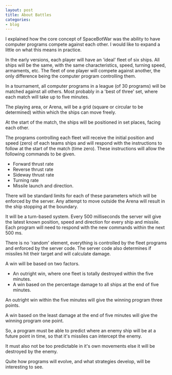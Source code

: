 ```yaml
---
layout: post
title: About Battles
categories:
- blog
---
```


I explained how the core concept of SpaceBotWar was the ability to have 
computer programs compete against each other. I would like to expand a little
on what this means in practice.

In the early versions, each player will have an 'ideal' fleet of six ships.
All ships will be the same, with the same characteristics, speed, turning speed,
armaments, etc. The fleet of one player will compete against another, the only
difference being the computer program controlling them.

In a tournament, all computer programs in a league (of 30 programs) will be
matched against all others. Most probably in a 'best of three' set, where each
match will take up to five minutes.

The playing area, or Arena, will be a grid (square or circular to be determined)
within which the ships can move freely.

At the start of the match, the ships will be positioned in set places, facing
each other.

The programs controlling each fleet will receive the initial position and speed
(zero) of each teams ships and will respond with the instructions to follow at
the start of the match (time zero). These instructions will allow the following
commands to be given.

  * Forward thrust rate
  * Reverse thrust rate
  * Sideway thrust rate
  * Turning rate
  * Missile launch and direction.

There will be standard limits for each of these parameters which will be enforced
by the server. Any attempt to move outside the Arena will result in the ship
stopping at the boundary.

It will be a turn-based system. Every 500 milliseconds the server will give the
latest known position, speed and direction for every ship and missile. Each 
program will need to respond with the new commands within the next 500 ms.

There is no 'random' element, everything is controlled by the fleet programs
and enforced by the server code. The server code also determines if missiles
hit their target and will calculate damage.

A win will be based on two factors.

  * An outright win, where one fleet is totally destroyed within the five minutes.
  * A win based on the percentage damage to all ships at the end of five minutes.

An outright win within the five minutes will give the winning program three points.

A win based on the least damage at the end of five minutes will give the winning
program one point.

So, a program must be able to predict where an enemy ship will be at a future 
point in time, so that it's missiles can intercept the enemy.

It must also not be too predictable in it's own movements else it will be destroyed
by the enemy.

Quite how programs will evolve, and what strategies develop, will be interesting to
see.


